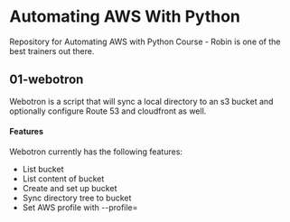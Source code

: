# Automating AWS With Python

Repository for Automating AWS with Python Course - Robin is one of the best trainers out there.

## 01-webotron

Webotron is a script that will sync a local directory to an s3 bucket and optionally configure Route 53 and cloudfront as well.

#### Features

Webotron currently has the following features:

- List bucket
- List content of bucket
- Create and set up bucket
- Sync directory tree to bucket
- Set AWS profile with --profile=<profileName>


